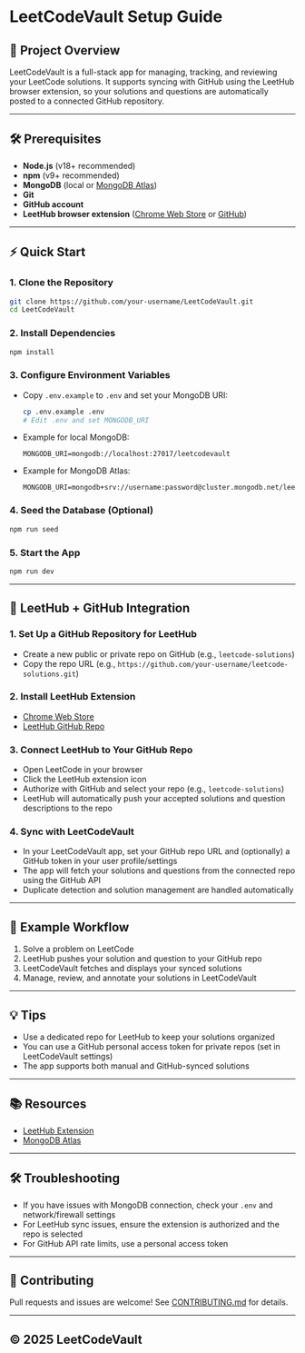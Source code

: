 # LeetCodeVault Setup Guide

## 🚀 Project Overview
LeetCodeVault is a full-stack app for managing, tracking, and reviewing your LeetCode solutions. It supports syncing with GitHub using the LeetHub browser extension, so your solutions and questions are automatically posted to a connected GitHub repository.

---

## 🛠️ Prerequisites
- **Node.js** (v18+ recommended)
- **npm** (v9+ recommended)
- **MongoDB** (local or [MongoDB Atlas](https://www.mongodb.com/atlas))
- **Git**
- **GitHub account**
- **LeetHub browser extension** ([Chrome Web Store](https://chrome.google.com/webstore/detail/leethub/)
  or [GitHub](https://github.com/QasimWani/LeetHub))

---

## ⚡ Quick Start

### 1. **Clone the Repository**
```sh
git clone https://github.com/your-username/LeetCodeVault.git
cd LeetCodeVault
```

### 2. **Install Dependencies**
```sh
npm install
```

### 3. **Configure Environment Variables**
- Copy `.env.example` to `.env` and set your MongoDB URI:
  ```sh
  cp .env.example .env
  # Edit .env and set MONGODB_URI
  ```
- Example for local MongoDB:
  ```env
  MONGODB_URI=mongodb://localhost:27017/leetcodevault
  ```
- Example for MongoDB Atlas:
  ```env
  MONGODB_URI=mongodb+srv://username:password@cluster.mongodb.net/leetcodevault
  ```

### 4. **Seed the Database (Optional)**
```sh
npm run seed
```

### 5. **Start the App**
```sh
npm run dev
```

---

## 🔗 LeetHub + GitHub Integration

### 1. **Set Up a GitHub Repository for LeetHub**
- Create a new public or private repo on GitHub (e.g., `leetcode-solutions`)
- Copy the repo URL (e.g., `https://github.com/your-username/leetcode-solutions.git`)

### 2. **Install LeetHub Extension**
- [Chrome Web Store](https://chrome.google.com/webstore/detail/leethub/)
- [LeetHub GitHub Repo](https://github.com/QasimWani/LeetHub)

### 3. **Connect LeetHub to Your GitHub Repo**
- Open LeetCode in your browser
- Click the LeetHub extension icon
- Authorize with GitHub and select your repo (e.g., `leetcode-solutions`)
- LeetHub will automatically push your accepted solutions and question descriptions to the repo

### 4. **Sync with LeetCodeVault**
- In your LeetCodeVault app, set your GitHub repo URL and (optionally) a GitHub token in your user profile/settings
- The app will fetch your solutions and questions from the connected repo using the GitHub API
- Duplicate detection and solution management are handled automatically

---

## 📝 Example Workflow
1. Solve a problem on LeetCode
2. LeetHub pushes your solution and question to your GitHub repo
3. LeetCodeVault fetches and displays your synced solutions
4. Manage, review, and annotate your solutions in LeetCodeVault

---

## 💡 Tips
- Use a dedicated repo for LeetHub to keep your solutions organized
- You can use a GitHub personal access token for private repos (set in LeetCodeVault settings)
- The app supports both manual and GitHub-synced solutions

---

## 📚 Resources
- [LeetHub Extension](https://github.com/QasimWani/LeetHub)
- [MongoDB Atlas](https://www.mongodb.com/atlas)

---

## 🛠️ Troubleshooting
- If you have issues with MongoDB connection, check your `.env` and network/firewall settings
- For LeetHub sync issues, ensure the extension is authorized and the repo is selected
- For GitHub API rate limits, use a personal access token

---

## 🙌 Contributing
Pull requests and issues are welcome! See [CONTRIBUTING.md](CONTRIBUTING.md) for details.

---

## © 2025 LeetCodeVault
